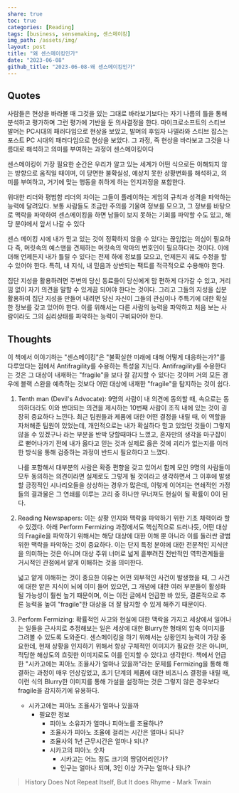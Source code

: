 ```yaml
---  
share: true  
toc: true  
categories: [Reading]  
tags: [business, sensemaking, 센스메이킹]  
img_path: /assets/img/  
layout: post  
title: "왜 센스메이킹인가"  
date: "2023-06-08"  
github_title: "2023-06-08-왜 센스메이킹인가"  
---  
```

  
## Quotes  
  
사람들은 현상을 바라볼 때 그것을 있는 그대로 바라보기보다는 자기 나름의 틀을 통해 분석하고 평가하며 그런 평가에 기반을 둔 의사결정을 한다. 마이크로소프트의 스티브 발머는 PC시대의 패러다임으로 현상을 보았고, 발머의 후임자 나델라와 스티브 잡스는 포스트 PC 시대의 패러다임으로 현상을 보았다. 그 과정, 즉 현상을 바라보고 그것을 나름대로 해석하고 의미를 부여하는 과정이 센스메이킹이다  
  
센스메이킹이 가장 필요한 순간은 우리가 알고 있는 세계가 어떤 식으로든 이해되지 않는 방향으로 움직일 때이며, 이 당면한 불확실성, 예상치 못한 상황변화를 해석하고, 의미를 부여하고, 거기에 맞는 행동을 취하게 하는 인지과정을 포함한다.  
  
위대한 리더와 평범함 리더의 차이는 그들이 플레이하는 게임의 규칙과 성격을 파악하는 능력에 달려있다. 보통 사람들도 조금만 주의를 기울여 정보를 모으고, 그 정보를 바탕으로 맥락을 파악하여 센스메이킹을 하면 남들이 보지 못하는 기회를 파악할 수도 있고, 해당 분야에서 앞서 나갈 수 있다  
  
센스 메이킹 시에 내가 믿고 있는 것이 정확하지 않을 수 있다는 끊임없는 의심이 필요하다 즉, 머릿속의 예스맨을 견제하는 머릿속의 악마의 변호인이 필요하다는 것이다. 이에 더해 언제든지 내가 틀릴 수 있다는 전제 하에 정보를 모으고, 언제든지 궤도 수정을 할 수 있어야 한다. 특히, 내 지식, 내 믿음과 상반되는 팩트를 적극적으로 수용해야 한다.  
  
집단 지성을 활용하려면 주변의 당신 동료들이 당신에게 맘 편하게 다가갈 수 있고, 거리낌 없이 자기 의견을 말할 수 있게끔 되어야 한다는 것이다. 그리고 그들의 지성을 십분 활용하여 집단 지성을 만들어 내려면 당신 자신이 그들의 관심이나 주특기에 대한 확실한 정보를 갖고 있어야 한다. 이를 위해서는 다른 사람의 능력을 파악하고 처음 보는 사람이라도 그의 심리상태를 파악하는 능력이 구비되어야 한다.  
  
  
  
## Thoughts  
  
이 책에서 이야기하는 "센스메이킹"은 "불확실한 미래에 대해 어떻게 대응하는가?"를 다루었다는 점에서 Antifragility를 수용하는 특성을 지닌다. Antifragility를 수용한다는 것은 그 대상이 내재하는 "fragile"을 보다 잘 감지할 수 있다는 것이며 거의 모든 경우에 블랙 스완을 예측하는 것보다 어떤 대상에 내재한 "fragile"을 탐지하는 것이 쉽다.   
  
1. Tenth man (Devil's Advocate): 9명의 사람이 내 의견에 동의할 때, 속으로는 동의하더라도 이와 반대되는 의견을 제시하는 10번째 사람이 조직 내에 있는 것이 굉장히 중요하다 느낀다. 최근 팀원들과 제품에 대한 어떤 결정을 내릴 때, 이 역할을 자처해준 팀원이 있었는데, 개인적으로는 내가 확실하다 믿고 있었던 것들이 그렇지 않을 수 있겠구나 라는 부분을 반박 당할때마다 느꼈고, 혼자만의 생각을 마구잡이로 뻗어나가기 전에 내가 옳다고 믿는 것과 실제로 옳은 것에 괴리가 없는지를 이러한 방식을 통해 검증하는 과정이 반드시 필요하다고 느꼈다.  
     
   나를 포함해서 대부분의 사람은 확증 편향을 갖고 있어서 함께 모인 9명의 사람들이 모두 동의하는 의견이라면 실제로도 그렇게 될 것이라고 생각하면서 그 이후에 발생할 긍정적인 시나리오들을 상상하는 경우가 많은데, 이렇게 이어지는 연쇄적인 가정들의 결과물은 그 연쇄를 이루는 고리 중 하나만 무너져도 현실이 될 확률이 0이 된다.  
     
2. Reading Newspapers: 이는 상황 인지와 맥락을 파악하기 위한 기초 체력이라 할 수 있겠다. 아래 Perform Fermizing 과정에서도 핵심적으로 드러나듯, 어떤 대상의 Fragile을 파악하기 위해서는 해당 대상에 대한 이해 뿐 아니라 이를 둘러싼 광범위한 맥락을 파악하는 것이 중요하다. 이는 단지 특정 분야에 대한 전문적인 지식만을 의미하는 것은 아니며 대상 주위 너머로 넓게 흩뿌려진 전반적인 역학관계들을 거시적인 관점에서 얕게 이해하는 것을 의미한다.   
     
	넓고 얕게 이해하는 것이 중요한 이유는 어떤 외부적인 사건이 발생했을 때, 그 사건에 대한 얕은 지식이 뇌에 이미 들어 있으면, 그 개념에 대한 여러 부분들이 활성화될 가능성이 훨씬 높기 때문이며, 이는 이전 글에서 언급한 바 있듯, 결론적으로 추론 능력을 높여 "fragile"한 대상을 더 잘 탐지할 수 있게 해주기 때문이다.  
     
3. Perform Fermizing: 확률적인 사고와 현실에 대한 맥락을 가지고 세상에서 일어나는 일들을 근사치로 추정해보는 일은 세상에 대한 Blurry한 형태의 압축 이미지를 그려볼 수 있도록 도와준다. 센스메이킹을 하기 위해서는 상황인지 능력이 가장 중요한데, 현재 상황을 인지하기 위해서 항상 구체적인 이미지가 필요한 것은 아니며, 적당한 해상도의 흐릿한 이미지로도 이를 인지할 수 있다고 생각한다. 책에서 언급한 "시카고에는 피아노 조율사가 얼마나 있을까"라는 문제를 Fermizing을 통해 해결하는 과정이 매우 인상깊었고, 초기 단계의 제품에 대한 비즈니스 결정을 내릴 때, 이런 식의 Blurry한 이미지를 통해 가설을 설정하는 것은 그렇지 않은 경우보다 fragile을 감지하기에 유용하다.   
  
	- 시카고에는 피아노 조율사가 얼마나 있을까  
		- 필요한 정보  
			- 피아노 소유자가 얼마나 피아노를 조율하나?  
			- 조율사가 피아노 조율에 걸리는 시간은 얼마나 되나?  
			- 조율사의 1년 근무시간은 얼마나 되나?  
			- 시카고의 피아노 숫자  
				- 시카고는 어느 정도 크기의 땅덩어리인가?  
				- 인구는 얼마나 되며, 3인 이상 가구는 얼마나 되나?  
  
> History Does Not Repeat Itself, But It does Rhyme - Mark Twain